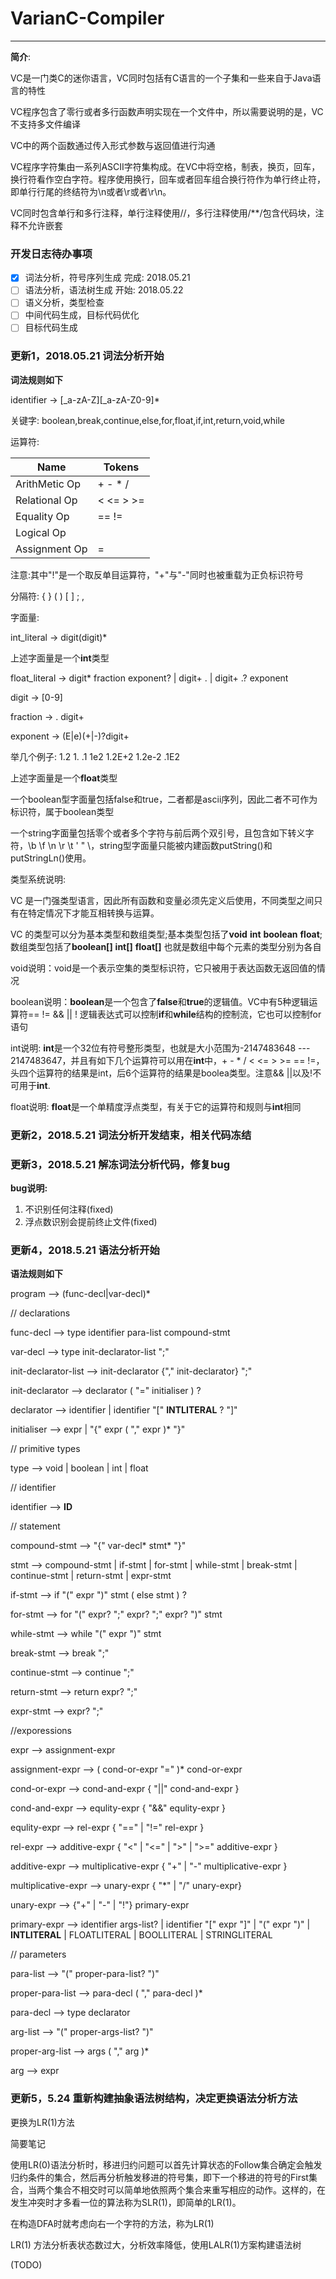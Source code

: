 # VarianC-Compiler

---

**简介**:

VC是一门类C的迷你语言，VC同时包括有C语言的一个子集和一些来自于Java语言的特性

VC程序包含了零行或者多行函数声明实现在一个文件中，所以需要说明的是，VC不支持多文件编译

VC中的两个函数通过传入形式参数与返回值进行沟通

VC程序字符集由一系列ASCII字符集构成。在VC中将空格，制表，换页，回车，换行符看作空白字符。程序使用换行，回车或者回车组合换行符作为单行终止符，即单行行尾的终结符为\n或者\r或者\r\n。

VC同时包含单行和多行注释，单行注释使用//，多行注释使用/**/包含代码块，注释不允许嵌套

### 开发日志待办事项

- [X] 词法分析，符号序列生成		完成: 2018.05.21
- [ ] 语法分析，语法树生成			开始: 2018.05.22
- [ ] 语义分析，类型检查
- [ ] 中间代码生成，目标代码优化
- [ ] 目标代码生成 

### 更新1，2018.05.21 词法分析开始

**词法规则如下**

identifier -> [_a-zA-Z][_a-zA-Z0-9]*

关键字: boolean,break,continue,else,for,float,if,int,return,void,while

运算符:

Name         |Tokens     
------------|----------
ArithMetic Op| + - * /   
Relational Op| < <= > >= 
Equality Op  | == !=     
Logical Op   | || && !   
Assignment Op| =         
注意:其中"!"是一个取反单目运算符，"+"与"-"同时也被重载为正负标识符号

分隔符: { } ( ) [ ] ; ,

字面量:

int_literal -> digit(digit)*

上述字面量是一个**int**类型

float_literal ->  digit* fraction exponent?
				| digit+ .
				| digit+ .? exponent

digit -> [0-9]

fraction -> . digit+

exponent -> (E|e)(+|-)?digit+

举几个例子: 1.2 1. .1 1e2 1.2E+2 1.2e-2 .1E2

上述字面量是一个**float**类型

一个boolean型字面量包括false和true，二者都是ascii序列，因此二者不可作为标识符，属于boolean类型

一个string字面量包括零个或者多个字符与前后两个双引号，且包含如下转义字符，\b \f \n \r \t \' \" \\，string型字面量只能被内建函数putString()和putStringLn()使用。

类型系统说明:

VC 是一门强类型语言，因此所有函数和变量必须先定义后使用，不同类型之间只有在特定情况下才能互相转换与运算。

VC 的类型可以分为基本类型和数组类型;基本类型包括了**void**
 **int** **boolean** **float**;数组类型包括了**boolean[]**
 **int[]** **float[]** 也就是数组中每个元素的类型分别为各自

void说明：void是一个表示空集的类型标识符，它只被用于表达函数无返回值的情况

boolean说明：**boolean**是一个包含了**false**和**true**的逻辑值。VC中有5种逻辑运算符== != && || ! 逻辑表达式可以控制**if**和**while**结构的控制流，它也可以控制for语句

int说明: **int**是一个32位有符号整形类型，也就是大小范围为-2147483648 --- 2147483647，并且有如下几个运算符可以用在**int**中，+ - * / < <= > >= == !=，头四个运算符的结果是int，后6个运算符的结果是boolea类型。注意&& ||以及!不可用于**int**.

float说明: **float**是一个单精度浮点类型，有关于它的运算符和规则与**int**相同

### 更新2，2018.5.21 词法分析开发结束，相关代码冻结

### 更新3，2018.5.21 解冻词法分析代码，修复bug

**bug说明:**

1. 不识别任何注释(fixed)
2. 浮点数识别会提前终止文件(fixed)

### 更新4，2018.5.21 语法分析开始

**语法规则如下**

program --> (func-decl|var-decl)*

// declarations

func-decl --> type identifier para-list compound-stmt

var-decl --> type init-declarator-list ";"

init-declarator-list --> init-declarator {"," init-declarator} ";"

init-declarator --> declarator ( "=" initialiser ) ?

declarator --> identifier | identifier "[" **INTLITERAL** ? "]"

initialiser --> expr | "{" expr ( "," expr )* "}"

// primitive types

type --> void | boolean | int | float

// identifier 

identifier --> **ID**

// statement 

compound-stmt --> "{" var-decl* stmt* "}"

stmt --> compound-stmt | if-stmt | for-stmt | while-stmt | break-stmt | continue-stmt | return-stmt | expr-stmt

if-stmt --> if "(" expr ")" stmt ( else stmt ) ?

for-stmt --> for "(" expr? ";" expr? ";" expr? ")" stmt 

while-stmt --> while "(" expr ")" stmt

break-stmt --> break ";"

continue-stmt --> continue ";"

return-stmt --> return expr? ";"

expr-stmt --> expr? ";"

//exporessions 

expr --> assignment-expr

assignment-expr --> ( cond-or-expr "=" )* cond-or-expr

cond-or-expr --> cond-and-expr { "||" cond-and-expr }

cond-and-expr --> equlity-expr { "&&" equlity-expr }

equlity-expr --> rel-expr { "==" | "!=" rel-expr }

rel-expr --> additive-expr { "<" | "<=" | ">" | ">=" additive-expr }

additive-expr --> multiplicative-expr { "+" | "-" multiplicative-expr }

multiplicative-expr --> unary-expr { "*" | "/" unary-expr}

unary-expr --> {"+" | "-" | "!"} primary-expr

primary-expr --> identifier args-list? | identifier "[" expr "]" | "(" expr ")" | **INTLITERAL** | FLOATLITERAL | BOOLLITERAL | STRINGLITERAL

// parameters

para-list --> "(" proper-para-list? ")"

proper-para-list --> para-decl ( "," para-decl )*

para-decl --> type declarator

arg-list --> "(" proper-args-list? ")"

proper-arg-list --> args ( "," arg )*

arg --> expr

### 更新5，5.24 重新构建抽象语法树结构，决定更换语法分析方法

更换为LR(1)方法

简要笔记

使用LR(0)语法分析时，移进归约问题可以首先计算状态的Follow集合确定会触发归约条件的集合，然后再分析触发移进的符号集，即下一个移进的符号的First集合，当两个集合不相交时可以简单地依照两个集合来重写相应的动作。这样的，在发生冲突时才多看一位的算法称为SLR(1)，即简单的LR(1)。

在构造DFA时就考虑向右一个字符的方法，称为LR(1)

LR(1) 方法分析表状态数过大，分析效率降低，使用LALR(1)方案构建语法树

(TODO)

